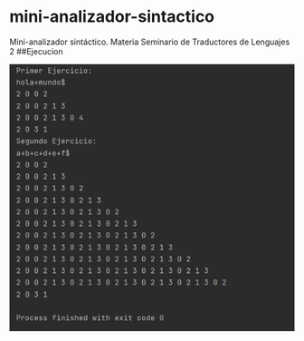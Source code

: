 # mini-analizador-sintactico
Mini-analizador sintáctico. Materia Seminario de Traductores de Lenguajes 2
##Ejecucion

[![Ejecucion 1](https://github.com/adrianestevez/mini-analizador-sintactico/blob/main/Ejecucion.png)](https://github.com/adrianestevez/mini-analizador-sintactico/blob/main/Ejecucion.png)
